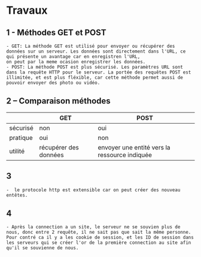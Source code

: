 # Travaux
## 1 - Méthodes GET et POST
	- GET: La méthode GET est utilisé pour envoyer ou récupérer des données sur un serveur. Les données sont directement dans l'URL, ce qui présente un avantage car en enregistren l'URL,
	on peut par la meme ocasion enregistrer les données.
	- POST: La méthode POST est plus sécurisé. Les paramètres URL sont dans la requête HTTP pour le serveur. La portée des requêtes POST est illimitée, et est plus fléxible, car cette méthode permet aussi de pouvoir envoyer des photo ou vidéo.

## 2 – Comparaison méthodes
|                        |GET  					|POST |
|-----------------------|----------------------|-----------|
|sécurisé|non  					|oui|
|pratique|oui  					|non|
|utilité |récupérer des données  |envoyer une entité vers la ressource indiquée|
	
## 3 
	-  le protocole http est extensible car on peut créer des nouveau entêtes.
	
## 4 
	- Après la connection a un site, le serveur ne se souvien plus de nous, donc entre 2 requête, il ne sait pas que sait la même personne. 
	Pour contré ca il y a les cookie de session, et les ID de session dans les serveurs qui se créer l'or de la première connection au site afin qu'il se souvienne de nous.
	